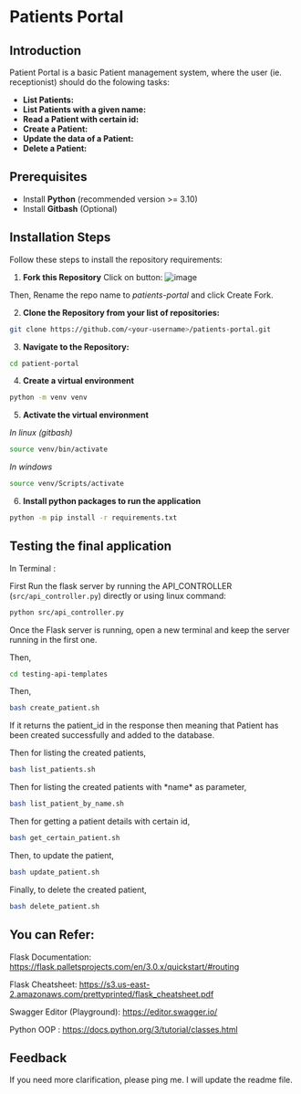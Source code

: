 # Patients Portal

## Introduction

Patient Portal is a basic Patient management system, where the user (ie. receptionist) should do the folowing tasks:
- **List Patients:**
- **List Patients with a given name:**
- **Read a Patient with certain id:**
- **Create a Patient:**
- **Update the data of a Patient:**
- **Delete a Patient:**

## Prerequisites

- Install **Python** (recommended version >= 3.10)
- Install **Gitbash** (Optional)

## Installation Steps

Follow these steps to install the repository requirements:

1. **Fork this Repository**
Click on button:
![image](https://github.com/amhkhowaja/patients-portal-for-students/assets/63882136/be42fa88-157b-44b8-a1f4-31a2083dd983)

Then,
Rename the repo name to *patients-portal* and click Create Fork.

2. **Clone the Repository from your list of repositories:**

```bash
git clone https://github.com/<your-username>/patients-portal.git
```

3. **Navigate to the Repository:**
```bash
cd patient-portal
```

4. **Create a virtual environment**
```bash
python -m venv venv
```

5. **Activate the virtual environment**

*In linux (gitbash)*

```bash
source venv/bin/activate
```

*In windows*
```bash
source venv/Scripts/activate
```

6. **Install python packages to run the application**
```bash
python -m pip install -r requirements.txt
```

## Testing the final application

In Terminal :

First Run the flask server by running the API_CONTROLLER (`src/api_controller.py`) directly or using linux command:
```bash
python src/api_controller.py
```
Once the Flask server is running, open a new terminal and keep the server running in the first one.

Then,
```bash
cd testing-api-templates
```

Then,
```bash
bash create_patient.sh
```

If it returns the patient_id in the response then meaning that Patient has been created successfully and added to the database.

Then for listing the created patients,
```bash
bash list_patients.sh
```

Then for listing the created patients with \*name\* as parameter,
```bash
bash list_patient_by_name.sh
```

Then for getting a patient details with certain id,
```bash
bash get_certain_patient.sh
```

Then, to update the patient,
```bash
bash update_patient.sh
```

Finally, to delete the created patient,
```bash
bash delete_patient.sh
```


## You can Refer:

Flask Documentation: https://flask.palletsprojects.com/en/3.0.x/quickstart/#routing

Flask Cheatsheet: https://s3.us-east-2.amazonaws.com/prettyprinted/flask_cheatsheet.pdf

Swagger Editor (Playground): https://editor.swagger.io/

Python OOP : https://docs.python.org/3/tutorial/classes.html


## Feedback

If you need more clarification, please ping me. I will update the readme file.
